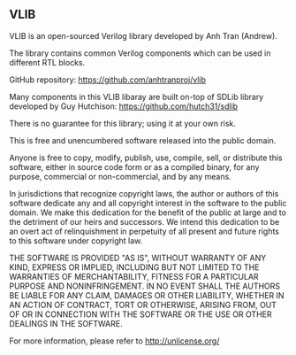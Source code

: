 ## VLIB

VLIB is an open-sourced Verilog library developed by Anh Tran (Andrew).

The library contains common Verilog components which can be used in different RTL blocks.

GitHub repository: https://github.com/anhtranproj/vlib

Many components in this VLIB libaray are built on-top of SDLib library developed by Guy Hutchison:
https://github.com/hutch31/sdlib

There is no guarantee for this library; using it at your own risk.

This is free and unencumbered software released into the public domain.

Anyone is free to copy, modify, publish, use, compile, sell, or
distribute this software, either in source code form or as a compiled
binary, for any purpose, commercial or non-commercial, and by any
means.

In jurisdictions that recognize copyright laws, the author or authors
of this software dedicate any and all copyright interest in the
software to the public domain. We make this dedication for the benefit
of the public at large and to the detriment of our heirs and
successors. We intend this dedication to be an overt act of
relinquishment in perpetuity of all present and future rights to this
software under copyright law.

THE SOFTWARE IS PROVIDED "AS IS", WITHOUT WARRANTY OF ANY KIND,
EXPRESS OR IMPLIED, INCLUDING BUT NOT LIMITED TO THE WARRANTIES OF
MERCHANTABILITY, FITNESS FOR A PARTICULAR PURPOSE AND NONINFRINGEMENT.
IN NO EVENT SHALL THE AUTHORS BE LIABLE FOR ANY CLAIM, DAMAGES OR
OTHER LIABILITY, WHETHER IN AN ACTION OF CONTRACT, TORT OR OTHERWISE,
ARISING FROM, OUT OF OR IN CONNECTION WITH THE SOFTWARE OR THE USE OR
OTHER DEALINGS IN THE SOFTWARE.

For more information, please refer to <http://unlicense.org/> 

